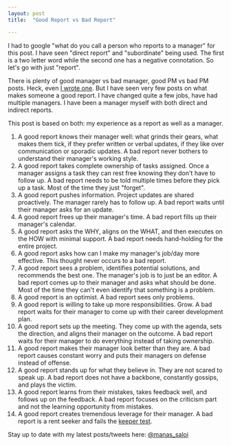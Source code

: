 ```yaml
---
layout: post
title:  "Good Report vs Bad Report"

---
```


I had to google "what do you call a person who reports to a manager" for this post. I have seen "direct report" and "subordinate" being used. The first is a two letter word while the second one has a negative connotation. So let's go with just "report".

There is plenty of good manager vs bad manager, good PM vs bad PM posts. Heck, even [I wrote one](https://manassaloi.com/2019/03/10/good-managers-bad-product-manager.html). But I have seen very few posts on what makes someone a good report. I have changed quite a few jobs, have had multiple managers. I have been a manager myself with both direct and indirect reports.

This post is based on both: my experience as a report as well as a manager.

1. A good report knows their manager well: what grinds their gears, what makes them tick, if they prefer written or verbal updates, if they like over communication or sporadic updates. A bad report never bothers to understand their manager's working style.
2. A good report takes complete ownership of tasks assigned. Once a manager assigns a task they can rest free knowing they don't have to follow up. A bad report needs to be told multiple times before they pick up a task. Most of the time they just "forget".
3. A good report pushes information. Project updates are shared proactively. The manager rarely has to follow up. A bad report waits until their manager asks for an update.
4. A good report frees up their manager's time. A bad report fills up their manager's calendar.
5. A good report asks the WHY, aligns on the WHAT, and then executes on the HOW with minimal support. A bad report needs hand-holding for the entire project.
6. A good report asks how can I make my manager's job/day more effective. This thought never occurs to a bad report.
7. A good report sees a problem, identifies potential solutions, and recommends the best one. The manager's job is to just be an editor. A bad report comes up to their manager and asks what should be done. Most of the time they can't even identify that something is a problem.
8. A good report is an optimist. A bad report sees only problems.
9. A good report is willing to take up more responsibilities. Grow. A bad report waits for their manager to come up with their career development plan.
10. A good report sets up the meeting. They come up with the agenda, sets the direction, and aligns their manager on the outcome. A bad report waits for their manager to do everything instead of taking ownership.
11. A good report makes their manager look better than they are. A bad report causes constant worry and puts their managers on defense instead of offense.
12. A good report stands up for what they believe in. They are not scared to speak up. A bad report does not have a backbone, constantly gossips, and plays the victim.
13. A good report learns from their mistakes, takes feedback well, and follows up on the feedback. A bad report focuses on the criticism part and not the learning opportunity from mistakes.
14. A good report creates tremendous leverage for their manager. A bad report is a rent seeker and fails the [keeper test](https://jobs.netflix.com/culture).

Stay up to date with my latest posts/tweets here: [@manas_saloi](http://twitter.com/manas_saloi)
